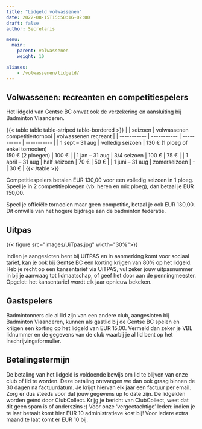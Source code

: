 ```yaml
---
title: "Lidgeld volwassenen"
date: 2022-08-15T15:50:16+02:00
draft: false
author: Secretaris

menu:
  main:
    parent: volwassenen
    weight: 10

aliases:
    - /volwassenen/lidgeld/
---
```


## Volwassenen: recreanten en competitiespelers
Het lidgeld van Gentse BC omvat ook de verzekering en aansluiting bij Badminton Vlaanderen.

{{< table table table-striped table-bordered >}}
|  | seizoen | volwassenen competitie/tornooi | volwassenen recreant |
| ----------- | ----------- | ----------- | ----------- |
| 1 sept – 31 aug | volledig seizoen | 130 € (1 ploeg of enkel tornooien) <br> 150 € (2 ploegen) |  100 € |
| 1 jan – 31 aug | 3/4 seizoen | 100 € |  75 € |
| 1 april – 31 aug | half seizoen | 70 € |  50 € |
| 1 juni – 31 aug | zomerseizoen | - |  30 € |
{{< /table >}}

Competitiespelers betalen EUR 130,00 voor een volledig seizoen in 1 ploeg. Speel je in 2 competitieploegen (vb. heren en mix ploeg), dan betaal je EUR 150,00. 

Speel je officiële tornooien maar geen competitie, betaal je ook EUR 130,00. Dit omwille van het hogere bijdrage aan de badminton federatie.


## Uitpas
{{< figure src="images/UiTpas.jpg" width="30%">}}

Indien je aangesloten bent bij UiTPAS en in aanmerking komt voor sociaal tarief, kan je ook bij Gentse BC een korting krijgen van 80% op het lidgeld. Heb je recht op een kansentarief via UiTPAS, vul zeker jouw uitpasnummer in bij je aanvraag tot lidmaatschap, of geef het door aan de penningmeester. Opgelet: het kansentarief wordt elk jaar opnieuw bekeken.

## Gastspelers
Badmintonners die al lid zijn van een andere club, aangesloten bij Badminton Vlaanderen, kunnen als gastlid bij de Gentse BC spelen en krijgen een korting op het lidgeld van EUR 15,00. Vermeld dan zeker je VBL lidnummer en de gegevens van de club waarbij je al lid bent op het inschrijvingsformulier.

## Betalingstermijn
De betaling van het lidgeld is voldoende bewijs om lid te blijven van onze club of lid te worden.  Deze betaling ontvangen we dan ook graag binnen de 30 dagen na factuurdatum. Je krijgt hiervan elk jaar een factuur per email. Zorg er dus steeds voor dat jouw gegevens up to date zijn.
De lidgelden worden geïnd door ClubCollect. Krijg je bericht van ClubCollect, weet dat dit geen spam is of anderszins :)
Voor onze ‘vergeetachtige’ leden: indien je te laat betaalt komt hier EUR 10 administratieve kost bij! Voor iedere extra maand te laat komt er EUR 10 bij.